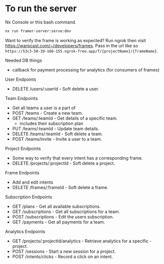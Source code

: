 # To run the server

Nx Console or this bash command.
```bash
nx run framer-server:serve:dev
```

Want to verify the frame is working as expected? Run ngrok then visit https://warpcast.com/~/developers/frames.
Pass in the url like so `https://53c3-50-39-160-155.ngrok-free.app/f/{projectName}/{frameName}`.


Needed DB things

- callback for payment processing for analytics (for consumers of frames)

User Endpoints
- DELETE /users/:userId - Soft delete a user.

Team Endpoints
- Get all teams a user is a part of
- POST /teams - Create a new team.
- GET /teams/:teamId - Get details of a specific team.
    - includes their subscription plan
- PUT /teams/:teamId - Update team details.
- DELETE /teams/:teamId - Soft delete a team.
- POST /teams/invite - Invite a user to a team.

Project Endpoints
- Some way to verify that every intent has a corresponding frame.
- DELETE /projects/:projectId - Soft delete a project.

Frame Endpoints
- Add and edit intents
- DELETE /frames/:frameId - Soft delete a frame.

Subscription Endpoints
- GET /plans - Get all available subscriptions.
- GET /subscriptions - Get all subscriptions for a team.
- POST /subscriptions - Edit the users subscription.
- GET /payments - Get all payments for a team.

Analytics Endpoints
- GET /projects/:projectId/analytics - Retrieve analytics for a specific - project.
- POST /sessions - Start a new session for a project.
- POST /intents/clicks - Record a click on an intent.